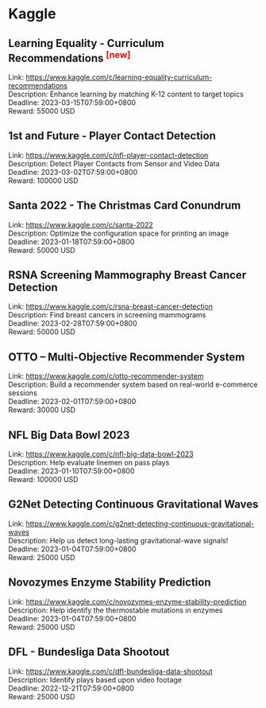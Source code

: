 # Kaggle



## Learning Equality - Curriculum Recommendations <sup style="color:red">[new]<sup>  

Link: https://www.kaggle.com/c/learning-equality-curriculum-recommendations  
Description: Enhance learning by matching K-12 content to target topics  
Deadline: 2023-03-15T07:59:00+0800  
Reward: 55000 USD  


## 1st and Future - Player Contact Detection

Link: https://www.kaggle.com/c/nfl-player-contact-detection  
Description: Detect Player Contacts from Sensor and Video Data  
Deadline: 2023-03-02T07:59:00+0800  
Reward: 100000 USD  


## Santa 2022 - The Christmas Card Conundrum

Link: https://www.kaggle.com/c/santa-2022  
Description: Optimize the configuration space for printing an image  
Deadline: 2023-01-18T07:59:00+0800  
Reward: 50000 USD  


## RSNA Screening Mammography Breast Cancer Detection

Link: https://www.kaggle.com/c/rsna-breast-cancer-detection  
Description: Find breast cancers in screening mammograms  
Deadline: 2023-02-28T07:59:00+0800  
Reward: 50000 USD  


## OTTO – Multi-Objective Recommender System

Link: https://www.kaggle.com/c/otto-recommender-system  
Description: Build a recommender system based on real-world e-commerce sessions  
Deadline: 2023-02-01T07:59:00+0800  
Reward: 30000 USD  


## NFL Big Data Bowl 2023

Link: https://www.kaggle.com/c/nfl-big-data-bowl-2023  
Description: Help evaluate linemen on pass plays  
Deadline: 2023-01-10T07:59:00+0800  
Reward: 100000 USD  


## G2Net Detecting Continuous Gravitational Waves

Link: https://www.kaggle.com/c/g2net-detecting-continuous-gravitational-waves  
Description: Help us detect long-lasting gravitational-wave signals!  
Deadline: 2023-01-04T07:59:00+0800  
Reward: 25000 USD  


## Novozymes Enzyme Stability Prediction

Link: https://www.kaggle.com/c/novozymes-enzyme-stability-prediction  
Description: Help identify the thermostable mutations in enzymes  
Deadline: 2023-01-04T07:59:00+0800  
Reward: 25000 USD  


## DFL - Bundesliga Data Shootout

Link: https://www.kaggle.com/c/dfl-bundesliga-data-shootout  
Description: Identify plays based upon video footage   
Deadline: 2022-12-21T07:59:00+0800  
Reward: 25000 USD  

